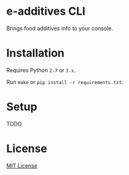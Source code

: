 # e-additives CLI

Brings food additives info to your console.

# Installation

Requires Python `2.7` or `3.x`.

Run `make` or `pip install -r requirements.txt`.

# Setup

TODO

# License

[MIT License](LICENSE)

